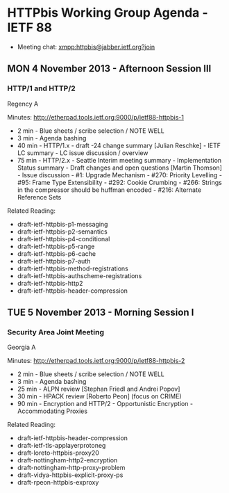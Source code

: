 # HTTPbis Working Group Agenda - IETF 88

* Meeting chat: <xmpp:httpbis@jabber.ietf.org?join>

## MON 4 November 2013 - Afternoon Session III

### HTTP/1 and HTTP/2

Regency A

Minutes: http://etherpad.tools.ietf.org:9000/p/ietf88-httpbis-1

*   2 min - Blue sheets / scribe selection / NOTE WELL
*   3 min - Agenda bashing
*  40 min - HTTP/1.x
			- draft -24 change summary [Julian Reschke]
            - IETF LC summary
            - LC issue discussion / overview
*  75 min - HTTP/2.x
            - Seattle Interim meeting summary
            - Implementation Status summary
            - Draft changes and open questions [Martin Thomson]
            - Issue discussion
              - #1: Upgrade Mechanism
              - #270: Priority Levelling
              - #95: Frame Type Extensibility
              - #292: Cookie Crumbing
              - #266: Strings in the compressor should be huffman encoded
              - #216: Alternate Reference Sets

Related Reading:

* draft-ietf-httpbis-p1-messaging
* draft-ietf-httpbis-p2-semantics
* draft-ietf-httpbis-p4-conditional
* draft-ietf-httpbis-p5-range
* draft-ietf-httpbis-p6-cache
* draft-ietf-httpbis-p7-auth
* draft-ietf-httpbis-method-registrations
* draft-ietf-httpbis-authscheme-registrations
* draft-ietf-httpbis-http2
* draft-ietf-httpbis-header-compression

## TUE 5 November 2013 - Morning Session I

### Security Area Joint Meeting

Georgia A

Minutes: http://etherpad.tools.ietf.org:9000/p/ietf88-httpbis-2

*   2 min - Blue sheets / scribe selection / NOTE WELL
*   3 min - Agenda bashing
*  25 min - ALPN review [Stephan Friedl and Andrei Popov]
*  30 min - HPACK review [Roberto Peon]
            (focus on CRIME)
*  90 min - Encryption and HTTP/2
            - Opportunistic Encryption
			      - Accommodating Proxies

Related Reading:

* draft-ietf-httpbis-header-compression
* draft-ietf-tls-applayerprotoneg
* draft-loreto-httpbis-proxy20
* draft-nottingham-http2-encryption
* draft-nottingham-http-proxy-problem
* draft-vidya-httpbis-explicit-proxy-ps
* draft-rpeon-httpbis-exproxy
